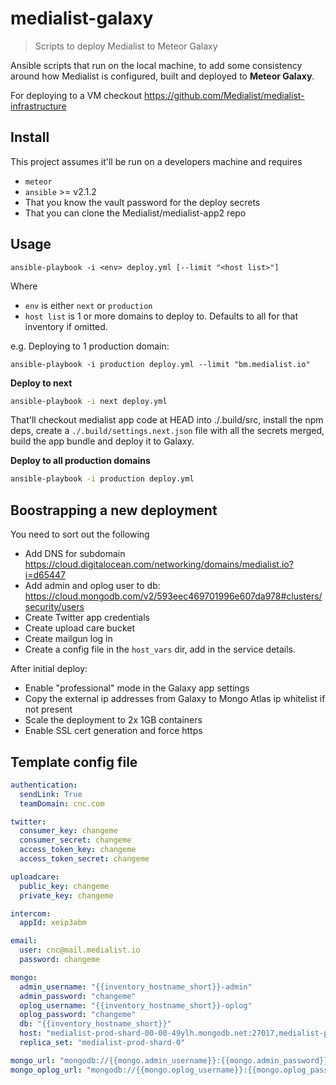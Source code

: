 # medialist-galaxy

> Scripts to deploy Medialist to Meteor Galaxy

Ansible scripts that run on the local machine, to add some consistency around how
Medialist is configured, built and deployed to **Meteor Galaxy**.

For deploying to a VM checkout https://github.com/Medialist/medialist-infrastructure

## Install

This project assumes it'll be run on a developers machine and requires

- `meteor`
- `ansible` >= v2.1.2
- That you know the vault password for the deploy secrets
- That you can clone the Medialist/medialist-app2 repo

## Usage

```
ansible-playbook -i <env> deploy.yml [--limit "<host list>"]
```

Where
- `env` is either `next` or `production`
- `host list` is 1 or more domains to deploy to. Defaults to all for that inventory if omitted.

e.g. Deploying to 1 production domain:

```
ansible-playbook -i production deploy.yml --limit "bm.medialist.io"
```

**Deploy to next**

```sh
ansible-playbook -i next deploy.yml
```

That'll checkout medialist app code at HEAD into ./.build/src, install the npm deps, create a `./.build/settings.next.json` file with all the secrets merged, build the app bundle and deploy it to Galaxy.

**Deploy to all production domains**

```sh
ansible-playbook -i production deploy.yml
```

## Boostrapping a new deployment

You need to sort out the following

- Add DNS for subdomain https://cloud.digitalocean.com/networking/domains/medialist.io?i=d65447
- Add admin and oplog user to db: https://cloud.mongodb.com/v2/593eec469701996e607da978#clusters/security/users
- Create Twitter app credentials
- Create upload care bucket
- Create mailgun log in
- Create a config file in the `host_vars` dir, add in the service details.

After initial deploy:

- Enable "professional" mode in the Galaxy app settings
- Copy the external ip addresses from Galaxy to Mongo Atlas ip whitelist if not present
- Scale the deployment to 2x 1GB containers
- Enable SSL cert generation and force https

## Template config file

```yml
authentication:
  sendLink: True
  teamDomain: cnc.com

twitter:
  consumer_key: changeme
  consumer_secret: changeme
  access_token_key: changeme
  access_token_secret: changeme

uploadcare:
  public_key: changeme
  private_key: changeme

intercom:
  appId: xeip3abm

email:
  user: cnc@mail.medialist.io
  password: changeme

mongo:
  admin_username: "{{inventory_hostname_short}}-admin"
  admin_password: "changeme"
  oplog_username: "{{inventory_hostname_short}}-oplog"
  oplog_password: "changeme"
  db: "{{inventory_hostname_short}}"
  host: "medialist-prod-shard-00-00-49ylh.mongodb.net:27017,medialist-prod-shard-00-01-49ylh.mongodb.net:27017,medialist-prod-shard-00-02-49ylh.mongodb.net:27017"
  replica_set: "medialist-prod-shard-0"

mongo_url: "mongodb://{{mongo.admin_username}}:{{mongo.admin_password}}@{{mongo.host}}/{{mongo.db}}?ssl=true&replicaSet={{mongo.replica_set}}&authSource=admin"
mongo_oplog_url: "mongodb://{{mongo.oplog_username}}:{{mongo.oplog_password}}@{{mongo.host}}/local?ssl=true&replicaSet={{mongo.replica_set}}&authSource=admin"
```